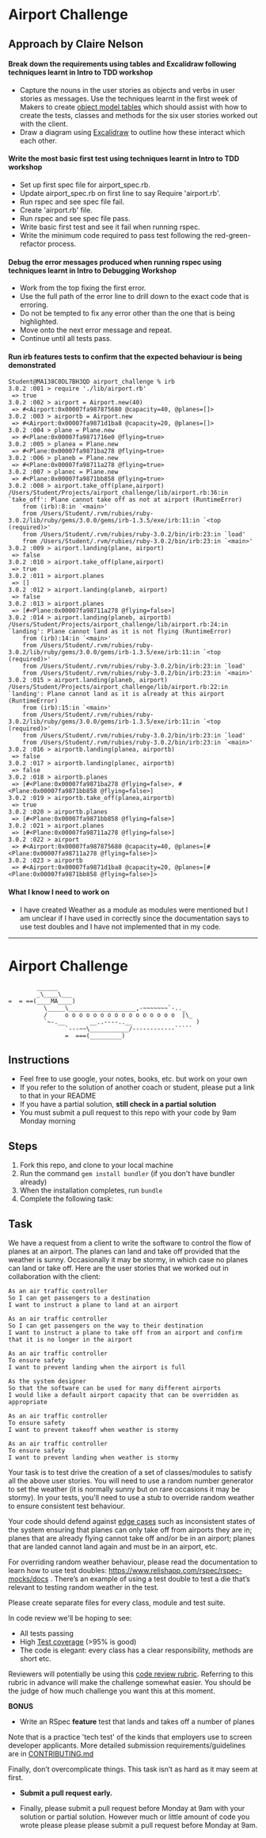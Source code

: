Airport Challenge
=================

## Approach by Claire Nelson

#### Break down the requirements using tables and Excalidraw following techniques learnt in Intro to TDD workshop

- Capture the nouns in the user stories as objects and verbs in user stories as messages. Use the techniques learnt in the first week of Makers to create [object model tables](https://github.com/nelsonclaire/airport_challenge/blob/master/task_stories/user_stories.md) which should assist with how to create the tests, classes and methods for the six user stories worked out with the client.
- Draw a diagram using [Excalidraw](https://github.com/nelsonclaire/airport_challenge/blob/master/task_stories/excalidraw.png) to outline how these interact which each other.


#### Write the most basic first test using techniques learnt in Intro to TDD workshop

- Set up first spec file for airport_spec.rb.
- Update airport_spec.rb on first line to say Require 'airport.rb'.
- Run rspec and see spec file fail.
- Create 'airport.rb' file.
- Run rspec and see spec file pass.
- Write basic first test and see it fail when running rspec.
- Write the minimum code required to pass test following the red-green-refactor process.

#### Debug the error messages produced when running rspec using techniques learnt in Intro to Debugging Workshop

- Work from the top fixing the first error.
- Use the full path of the error line to drill down to the exact code that is erroring.
- Do not be tempted to fix any error other than the one that is being highlighted.
- Move onto the next error message and repeat. 
- Continue until all tests pass.

#### Run irb features tests to confirm that the expected behaviour is being demonstrated

```
Student@MA138C0DL7BH3QD airport_challenge % irb
3.0.2 :001 > require './lib/airport.rb'
 => true 
3.0.2 :002 > airport = Airport.new(40)
 => #<Airport:0x00007fa987875680 @capacity=40, @planes=[]> 
3.0.2 :003 > airportb = Airport.new
 => #<Airport:0x00007fa9871d1ba8 @capacity=20, @planes=[]> 
3.0.2 :004 > plane = Plane.new
 => #<Plane:0x00007fa9871716e0 @flying=true> 
3.0.2 :005 > planea = Plane.new
 => #<Plane:0x00007fa9871ba278 @flying=true> 
3.0.2 :006 > planeb = Plane.new
 => #<Plane:0x00007fa98711a278 @flying=true> 
3.0.2 :007 > planec = Plane.new
 => #<Plane:0x00007fa9871bb858 @flying=true> 
3.0.2 :008 > airport.take_off(plane,airport)
/Users/Student/Projects/airport_challenge/lib/airport.rb:36:in `take_off': Plane cannot take off as not at airport (RuntimeError)
	from (irb):8:in `<main>'
	from /Users/Student/.rvm/rubies/ruby-3.0.2/lib/ruby/gems/3.0.0/gems/irb-1.3.5/exe/irb:11:in `<top (required)>'
	from /Users/Student/.rvm/rubies/ruby-3.0.2/bin/irb:23:in `load'
	from /Users/Student/.rvm/rubies/ruby-3.0.2/bin/irb:23:in `<main>'
3.0.2 :009 > airport.landing(plane, airport)
 => false 
3.0.2 :010 > airport.take_off(plane,airport)
 => true 
3.0.2 :011 > airport.planes
 => [] 
3.0.2 :012 > airport.landing(planeb, airport)
 => false 
3.0.2 :013 > airport.planes
 => [#<Plane:0x00007fa98711a278 @flying=false>] 
3.0.2 :014 > airport.landing(planeb, airportb)
/Users/Student/Projects/airport_challenge/lib/airport.rb:24:in `landing': Plane cannot land as it is not flying (RuntimeError)
	from (irb):14:in `<main>'
	from /Users/Student/.rvm/rubies/ruby-3.0.2/lib/ruby/gems/3.0.0/gems/irb-1.3.5/exe/irb:11:in `<top (required)>'
	from /Users/Student/.rvm/rubies/ruby-3.0.2/bin/irb:23:in `load'
	from /Users/Student/.rvm/rubies/ruby-3.0.2/bin/irb:23:in `<main>'
3.0.2 :015 > airport.landing(planeb, airport)
/Users/Student/Projects/airport_challenge/lib/airport.rb:22:in `landing': Plane cannot land as it is already at this airport (RuntimeError)
	from (irb):15:in `<main>'
	from /Users/Student/.rvm/rubies/ruby-3.0.2/lib/ruby/gems/3.0.0/gems/irb-1.3.5/exe/irb:11:in `<top (required)>'
	from /Users/Student/.rvm/rubies/ruby-3.0.2/bin/irb:23:in `load'
	from /Users/Student/.rvm/rubies/ruby-3.0.2/bin/irb:23:in `<main>'
3.0.2 :016 > airportb.landing(planea, airportb)
 => false 
3.0.2 :017 > airportb.landing(planec, airportb)
 => false 
3.0.2 :018 > airportb.planes
 => [#<Plane:0x00007fa9871ba278 @flying=false>, #<Plane:0x00007fa9871bb858 @flying=false>] 
3.0.2 :019 > airportb.take_off(planea,airportb)
 => true 
3.0.2 :020 > airportb.planes
 => [#<Plane:0x00007fa9871bb858 @flying=false>] 
3.0.2 :021 > airport.planes
 => [#<Plane:0x00007fa98711a278 @flying=false>] 
3.0.2 :022 > airport
 => #<Airport:0x00007fa987875680 @capacity=40, @planes=[#<Plane:0x00007fa98711a278 @flying=false>]> 
3.0.2 :023 > airportb
 => #<Airport:0x00007fa9871d1ba8 @capacity=20, @planes=[#<Plane:0x00007fa9871bb858 @flying=false>]> 
```

#### What I know I need to work on
- I have created Weather as a module as modules were mentioned but I am unclear if I have used in correctly since the documentation says to use test doubles and I have not implemented that in my code.



---

Airport Challenge
=================

```
        ______
        _\____\___
=  = ==(____MA____)
          \_____\___________________,-~~~~~~~`-.._
          /     o o o o o o o o o o o o o o o o  |\_
          `~-.__       __..----..__                  )
                `---~~\___________/------------`````
                =  ===(_________)

```

Instructions
---------

* Feel free to use google, your notes, books, etc. but work on your own
* If you refer to the solution of another coach or student, please put a link to that in your README
* If you have a partial solution, **still check in a partial solution**
* You must submit a pull request to this repo with your code by 9am Monday morning

Steps
-------

1. Fork this repo, and clone to your local machine
2. Run the command `gem install bundler` (if you don't have bundler already)
3. When the installation completes, run `bundle`
4. Complete the following task:

Task
-----

We have a request from a client to write the software to control the flow of planes at an airport. The planes can land and take off provided that the weather is sunny. Occasionally it may be stormy, in which case no planes can land or take off.  Here are the user stories that we worked out in collaboration with the client:

```
As an air traffic controller 
So I can get passengers to a destination 
I want to instruct a plane to land at an airport

As an air traffic controller 
So I can get passengers on the way to their destination 
I want to instruct a plane to take off from an airport and confirm that it is no longer in the airport

As an air traffic controller 
To ensure safety 
I want to prevent landing when the airport is full 

As the system designer
So that the software can be used for many different airports
I would like a default airport capacity that can be overridden as appropriate

As an air traffic controller 
To ensure safety 
I want to prevent takeoff when weather is stormy 

As an air traffic controller 
To ensure safety 
I want to prevent landing when weather is stormy 
```

Your task is to test drive the creation of a set of classes/modules to satisfy all the above user stories. You will need to use a random number generator to set the weather (it is normally sunny but on rare occasions it may be stormy). In your tests, you'll need to use a stub to override random weather to ensure consistent test behaviour.

Your code should defend against [edge cases](http://programmers.stackexchange.com/questions/125587/what-are-the-difference-between-an-edge-case-a-corner-case-a-base-case-and-a-b) such as inconsistent states of the system ensuring that planes can only take off from airports they are in; planes that are already flying cannot take off and/or be in an airport; planes that are landed cannot land again and must be in an airport, etc.

For overriding random weather behaviour, please read the documentation to learn how to use test doubles: https://www.relishapp.com/rspec/rspec-mocks/docs . There’s an example of using a test double to test a die that’s relevant to testing random weather in the test.

Please create separate files for every class, module and test suite.

In code review we'll be hoping to see:

* All tests passing
* High [Test coverage](https://github.com/makersacademy/course/blob/main/pills/test_coverage.md) (>95% is good)
* The code is elegant: every class has a clear responsibility, methods are short etc. 

Reviewers will potentially be using this [code review rubric](docs/review.md).  Referring to this rubric in advance will make the challenge somewhat easier.  You should be the judge of how much challenge you want this at this moment.

**BONUS**

* Write an RSpec **feature** test that lands and takes off a number of planes

Note that is a practice 'tech test' of the kinds that employers use to screen developer applicants.  More detailed submission requirements/guidelines are in [CONTRIBUTING.md](CONTRIBUTING.md)

Finally, don’t overcomplicate things. This task isn’t as hard as it may seem at first.

* **Submit a pull request early.**

* Finally, please submit a pull request before Monday at 9am with your solution or partial solution.  However much or little amount of code you wrote please please please submit a pull request before Monday at 9am.
